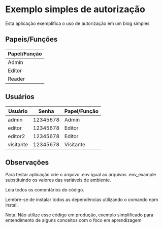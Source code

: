 # Exemplo simples de autorização

Esta aplicação exemplifica o uso de autorização em um blog simples

## Papeis/Funções

| Papel/Função  |
|---------------|
| Admin         |
| Editor        |
| Reader        |

## Usuários

| Usuário  | Senha    | Papel/Função |
|----------|----------|--------------|
| admin    | 12345678 | Admin        |
| editor   | 12345678 | Editor       |
| editor2  | 12345678 | Editor       |
| visitante| 12345678 | Visitante    |


## Observações

Para testar aplicação crie o arquivo .env igual ao arquivos .env_example substituindo os valores das variáveis de ambiente.

Leia todos os comentários do código.

Lembre-se de instalar todos as dependências utilizando o comando npm install.

Nota: Não utilize esse código em produção, exemplo simplificado para entendimento de alguns conceitos com o foco em aprendizagem